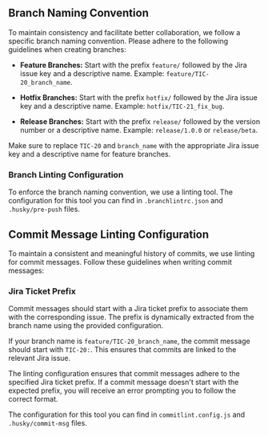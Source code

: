 ## Branch Naming Convention

To maintain consistency and facilitate better collaboration, we follow a specific branch naming convention. Please adhere to the following guidelines when creating branches:

- **Feature Branches:** Start with the prefix `feature/` followed by the Jira issue key and a descriptive name. Example: `feature/TIC-20_branch_name`.

- **Hotfix Branches:** Start with the prefix `hotfix/` followed by the Jira issue key and a descriptive name. Example: `hotfix/TIC-21_fix_bug`.

- **Release Branches:** Start with the prefix `release/` followed by the version number or a descriptive name. Example: `release/1.0.0` or `release/beta`.

Make sure to replace `TIC-20` and `branch_name` with the appropriate Jira issue key and a descriptive name for feature branches.

### Branch Linting Configuration

To enforce the branch naming convention, we use a linting tool. The configuration for this tool you can find in `.branchlintrc.json` and `.husky/pre-push` files.


## Commit Message Linting Configuration

To maintain a consistent and meaningful history of commits, we use linting for commit messages. Follow these guidelines when writing commit messages:

### Jira Ticket Prefix

Commit messages should start with a Jira ticket prefix to associate them with the corresponding issue.
The prefix is dynamically extracted from the branch name using the provided configuration.

If your branch name is `feature/TIC-20_branch_name`, the commit message should start with `TIC-20:`.
This ensures that commits are linked to the relevant Jira issue.

The linting configuration ensures that commit messages adhere to the specified Jira ticket prefix.
If a commit message doesn't start with the expected prefix, you will receive an error prompting you to follow the correct format.

The configuration for this tool you can find in `commitlint.config.js` and `.husky/commit-msg` files.
